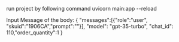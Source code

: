 run project by following command
uvicorn main:app --reload 

Input Message of the body:
{
    "messages":[{"role":"user", "skuid":"1906CA","prompt":""}],
     "model": "gpt-35-turbo", "chat_id": 110,"order_quantity":1
}